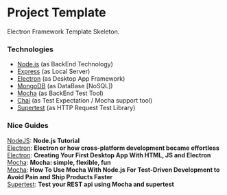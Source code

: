 # Project Template
Electron Framework Template Skeleton.

### Technologies
* [Node.js](https://nodejs.org/en/about/) (as BackEnd Technology)
* [Express](http://expressjs.com/) (as Local Server)
* [Electron](http://electron.atom.io/) (as Desktop App Framework)
* [MongoDB](https://www.mongodb.com) (as DataBase [NoSQL])
* [Mocha](https://github.com/mochajs/mocha) (as BackEnd Test Tool)
* [Chai](http://chaijs.com/) (as Test Expectation / Mocha support tool)
* [Supertest](http://chaijs.com/) (as HTTP Request Test Library)

### Nice Guides
[NodeJS](http://www.tutorialspoint.com/nodejs/nodejs_introduction.htm): **Node.js Tutorial**   
[Electron](https://www.theodo.fr/blog/2015/11/cross-platform-development-with-electron/): **Electron or how cross-platform development became effortless**   
[Electron](http://tutorialzine.com/2015/12/creating-your-first-desktop-app-with-html-js-and-electron/): **Creating Your First Desktop App With HTML, JS and Electron**   
[Mocha](https://mochajs.org/#getting-started): **Mocha: simple, flexible, fun**   
[Mocha](http://webapplog.com/tdd/): **How To Use Mocha With Node.js For Test-Driven Development to Avoid Pain and Ship Products Faster**   
[Supertest](https://codeforgeek.com/2015/07/unit-testing-nodejs-application-using-mocha/): **Test your REST api using Mocha and supertest**   
